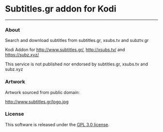 
# Subtitles.gr addon for Kodi

------------

### About

Search and download subtitles from subtitles.gr, xsubs.tv and subztv.gr

Kodi Addon for http://www.subtitles.gr/, http://xsubs.tv/ and https://subz.xyz/

This service is not published nor endorsed by subtitles.gr, xsubs.tv and subz.xyz


### Artwork

Artwork sourced from public domain:

http://www.subtitles.gr/logo.jpg


### License

This software is released under the [GPL 3.0 license](http://www.gnu.org/licenses/gpl-3.0.html).
